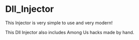 # Dll_Injector
This Injector is very simple to use and very modern!

This Dll Injector also includes Among Us hacks made by hand.
